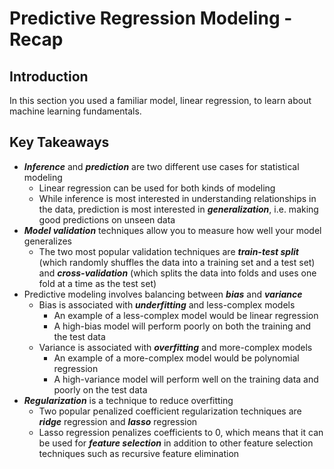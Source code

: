 # Predictive Regression Modeling - Recap

## Introduction

In this section you used a familiar model, linear regression, to learn about machine learning fundamentals.

## Key Takeaways

* ***Inference*** and ***prediction*** are two different use cases for statistical modeling
  * Linear regression can be used for both kinds of modeling
  * While inference is most interested in understanding relationships in the data, prediction is most interested in ***generalization***, i.e. making good predictions on unseen data
* ***Model validation*** techniques allow you to measure how well your model generalizes
  * The two most popular validation techniques are ***train-test split*** (which randomly shuffles the data into a training set and a test set) and ***cross-validation*** (which splits the data into folds and uses one fold at a time as the test set)
* Predictive modeling involves balancing between ***bias*** and ***variance***
  * Bias is associated with ***underfitting*** and less-complex models
    * An example of a less-complex model would be linear regression
    * A high-bias model will perform poorly on both the training and the test data
  * Variance is associated with ***overfitting*** and more-complex models
    * An example of a more-complex model would be polynomial regression
    * A high-variance model will perform well on the training data and poorly on the test data
* ***Regularization*** is a technique to reduce overfitting
  * Two popular penalized coefficient regularization techniques are ***ridge*** regression and ***lasso*** regression
  * Lasso regression penalizes coefficients to 0, which means that it can be used for ***feature selection*** in addition to other feature selection techniques such as recursive feature elimination

